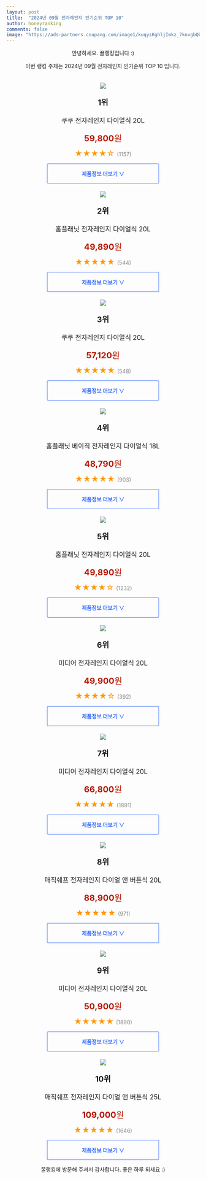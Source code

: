```yaml
---
layout: post
title:  "2024년 09월 전자레인지 인기순위 TOP 10"
author: honeyranking
comments: false
image: "https://ads-partners.coupang.com/image1/kuqysKghljImkz_7knvgbQbOGwacpmwV9qpMvmCLLaDM4ViLh_r5TmxFbF6DWnwUasBzRmPQ7yFlLmAUdjcgQ1lYJl7Oeuu6NupusFHj0yVxQNoIYrapwEByd-2UIUf11k5e0hxj4hE0VkanXxbF9p6zzwAPyLEYqxxlrF0t78D9LqM-__upN-I3TMH0d9AD-I_2qC3q8neXVBQqzFPgej-ezDmEejlBEzcOt3ucv6qWaBh2YCPfi-hzcT2y6BJJfJ7qDJNyVALDut5eMmf5GyVv-17IeNak"
---
```

<p style="text-align: center;">안녕하세요. 꿀랭킹입니다 :)</p>
<p style="text-align: center;">이번 랭킹 주제는 2024년 09월 전자레인지 인기순위 TOP 10 입니다.</p><center><img src="https://ads-partners.coupang.com/image1/kuqysKghljImkz_7knvgbQbOGwacpmwV9qpMvmCLLaDM4ViLh_r5TmxFbF6DWnwUasBzRmPQ7yFlLmAUdjcgQ1lYJl7Oeuu6NupusFHj0yVxQNoIYrapwEByd-2UIUf11k5e0hxj4hE0VkanXxbF9p6zzwAPyLEYqxxlrF0t78D9LqM-__upN-I3TMH0d9AD-I_2qC3q8neXVBQqzFPgej-ezDmEejlBEzcOt3ucv6qWaBh2YCPfi-hzcT2y6BJJfJ7qDJNyVALDut5eMmf5GyVv-17IeNak" style="margin-top:20px" /></center><p style="text-align: center; font-size: 20px"><b>1위</b></p><p style="text-align: center; font-size: 17px">쿠쿠 전자레인지 다이얼식 20L</p><p style="text-align: center;"><span style="color: #b61800; font-size: 22px;"><b>59,800</b>원</span></p><p style="text-align: center;"><span style="color: #ff9600; font-size: 20px;">★★★★☆ </span><span style="color: #878787;">(1157)</span></p><center><a href="https://link.coupang.com/re/AFFSDP?lptag=AF3899140&subid=honeyrank&pageKey=6784715012&itemId=15967393537&vendorItemId=5493101444&traceid=V0-153-70e181a43b411328&requestid=20241001050000655256608928&token=31850C%7CGM"><div style="font-size: 14px; display: inline-block; padding: 15px 90px; color: #346aff; border-radius: 2px; border: 1px solid #346aff; cursor: pointer;"><b>제품정보 더보기 &or;</b></div></a></center><center><img src="https://ads-partners.coupang.com/image1/jqVbTs5E3sV1h8Hmjl19W2RhevEblaZsyRK79Cqp7Fjc3doKyutRAwPqqi0hAQISWH11nLSksSeXx94aQ9DeouQhV_qGWI5J1O3ZGxuTqwBDkqHH2kglgCBhU_FcgcE3bUocRZ_kHdU_wQbTpr8dHAl2TRyFd5CxOl-RtiLE_HcPNLx6EV-A7n5mlygNC4LkJvnshORPXlUYHxbAMf5AZtLKIwA7PQgm-L9Rt-C57aGr7npzRBanv06JhXiUOoSaHtuc3A567qi4ADBXnVfzxplav3eUlkjgVQ8=" style="margin-top:20px" /></center><p style="text-align: center; font-size: 20px"><b>2위</b></p><p style="text-align: center; font-size: 17px">홈플래닛 전자레인지 다이얼식 20L</p><p style="text-align: center;"><span style="color: #b61800; font-size: 22px;"><b>49,890</b>원</span></p><p style="text-align: center;"><span style="color: #ff9600; font-size: 20px;">★★★★★ </span><span style="color: #878787;">(544)</span></p><center><a href="https://link.coupang.com/re/AFFSDP?lptag=AF3899140&subid=honeyrank&pageKey=4882898698&itemId=8865360607&vendorItemId=76152061617&traceid=V0-153-aab4e1886b533601&requestid=20241001050000655256608928&token=31850C%7CGM"><div style="font-size: 14px; display: inline-block; padding: 15px 90px; color: #346aff; border-radius: 2px; border: 1px solid #346aff; cursor: pointer;"><b>제품정보 더보기 &or;</b></div></a></center><center><img src="https://ads-partners.coupang.com/image1/kzk2xiuu8YdojbykkxTSefwWDUQEo8yeZEX07hHP9PtSijsknUvjSGF15fyhjdsbVG-DywsPDJWL0_22SeOOnFT3lJRhJsYofalnf9Lm6WDJ291qDbdwLLA7kxvA5q896HGKeiMrWcuWH478_VG3w_RRqS3UpNduG5CEsttBbtnyOymnPLjLWwtKs37jcaaY9x3cFmjymKlQ0fjIDsMx_E1OpwLg6UIQnEh_GWPG8R43P4BmIX_ButmVVXyPNcBhG7VvdYaM5cgP3q8IwFv4DWkMuSX-sj0qCU2P" style="margin-top:20px" /></center><p style="text-align: center; font-size: 20px"><b>3위</b></p><p style="text-align: center; font-size: 17px">쿠쿠 전자레인지 다이얼식 20L</p><p style="text-align: center;"><span style="color: #b61800; font-size: 22px;"><b>57,120</b>원</span></p><p style="text-align: center;"><span style="color: #ff9600; font-size: 20px;">★★★★★ </span><span style="color: #878787;">(548)</span></p><center><a href="https://link.coupang.com/re/AFFSDP?lptag=AF3899140&subid=honeyrank&pageKey=6784715012&itemId=22919995789&vendorItemId=76172083102&traceid=V0-153-70e181a43b411328&requestid=20241001050000655256608928&token=31850C%7CGM"><div style="font-size: 14px; display: inline-block; padding: 15px 90px; color: #346aff; border-radius: 2px; border: 1px solid #346aff; cursor: pointer;"><b>제품정보 더보기 &or;</b></div></a></center><center><img src="https://ads-partners.coupang.com/image1/w2N5J_sPq6Yy4BnYwwUnKwuYaWUPS-Nw51p1C_t2XO4D7of9AQLh5eeHh5XztbHYwyRu5gFFZH3uUQLXVSvcfHrJpvOl3Kqp_HDC77h5Hz8ZRrRBk-Bv2FJzGR8q2-Dwut39AM5OaVKyu7itLHIDHEYbh9s0Z7N6K9cxk6YXLqm3IbVWQ8jRfYSp3_dnzZhJZVl7adagbBJl5OT4tunJpSHy40mLg6MQ3OwYLqsTWI3spuG938eMP4NOl8IwWUSt4NlRc1ix5XktJsO_DSdXcRixv0hf0bKM9ouF" style="margin-top:20px" /></center><p style="text-align: center; font-size: 20px"><b>4위</b></p><p style="text-align: center; font-size: 17px">홈플래닛 베이직 전자레인지 다이얼식 18L</p><p style="text-align: center;"><span style="color: #b61800; font-size: 22px;"><b>48,790</b>원</span></p><p style="text-align: center;"><span style="color: #ff9600; font-size: 20px;">★★★★★ </span><span style="color: #878787;">(903)</span></p><center><a href="https://link.coupang.com/re/AFFSDP?lptag=AF3899140&subid=honeyrank&pageKey=7660428989&itemId=20407125459&vendorItemId=87489288057&traceid=V0-153-97f7c29ff733d481&requestid=20241001050000655256608928&token=31850C%7CGM"><div style="font-size: 14px; display: inline-block; padding: 15px 90px; color: #346aff; border-radius: 2px; border: 1px solid #346aff; cursor: pointer;"><b>제품정보 더보기 &or;</b></div></a></center><center><img src="https://ads-partners.coupang.com/image1/sekSzA6Eq0la-ONysewPuG0QH_qBQVrmdRaD2A_k5uYOknGJJ5ZSphdiXt9HryUF7qugASzUhtBZycceX4fHzjEQ5sIH3QyuAy6INtV1-ZuT-qVzb8oNhOdLN9beB88W-peRnDscG3ntOQAapmBJmG9kT264OmJghwUae22o2ThNyr5das0KYeC01tcl10fBwNV0TBJk5HPZKPJwMf-ZmN_xS0lNB3y5p59cvzGaD46VryWgMgJZx6YxW6tCBIh9uxla3HUPzWUXujPqkJNIjpLD4yJXygC3CLU=" style="margin-top:20px" /></center><p style="text-align: center; font-size: 20px"><b>5위</b></p><p style="text-align: center; font-size: 17px">홈플래닛 전자레인지 다이얼식 20L</p><p style="text-align: center;"><span style="color: #b61800; font-size: 22px;"><b>49,890</b>원</span></p><p style="text-align: center;"><span style="color: #ff9600; font-size: 20px;">★★★★☆ </span><span style="color: #878787;">(1232)</span></p><center><a href="https://link.coupang.com/re/AFFSDP?lptag=AF3899140&subid=honeyrank&pageKey=4882898698&itemId=6359162576&vendorItemId=73654433799&traceid=V0-153-aab4e1886b533601&requestid=20241001050000655256608928&token=31850C%7CGM"><div style="font-size: 14px; display: inline-block; padding: 15px 90px; color: #346aff; border-radius: 2px; border: 1px solid #346aff; cursor: pointer;"><b>제품정보 더보기 &or;</b></div></a></center><center><img src="https://ads-partners.coupang.com/image1/5HOO6_GiYDhRQG155EPwdsmRZ4UbPve50T-eK7_gGAEoGFOIB8KqwCkRMKspdbjCGwna99r7oIVd_xeO5NtDrHNaMCyp2URvzc4J8DCW4OmNuFV3tQe_B8VnGxnhhoKwSrrsZc7WCbGWO_2yXx2-iO2KWnDKDhmkI8QH9LgLAruqO_S-eZn5YEwfHCdQINFrbApCg2nOxPgR0viyiM-Gf6418oHhsp_AXXMJCU54aQCi0UW9V_XJcbDfO38lKUM4ABIN8IQY4t8JdD8BGyxIgdTi9TXEYDD5LiXJ" style="margin-top:20px" /></center><p style="text-align: center; font-size: 20px"><b>6위</b></p><p style="text-align: center; font-size: 17px">미디어 전자레인지 다이얼식 20L</p><p style="text-align: center;"><span style="color: #b61800; font-size: 22px;"><b>49,900</b>원</span></p><p style="text-align: center;"><span style="color: #ff9600; font-size: 20px;">★★★★☆ </span><span style="color: #878787;">(392)</span></p><center><a href="https://link.coupang.com/re/AFFSDP?lptag=AF3899140&subid=honeyrank&pageKey=6529563914&itemId=18748267432&vendorItemId=85880319226&traceid=V0-153-758ac7a4b9b9f484&requestid=20241001050000655256608928&token=31850C%7CGM"><div style="font-size: 14px; display: inline-block; padding: 15px 90px; color: #346aff; border-radius: 2px; border: 1px solid #346aff; cursor: pointer;"><b>제품정보 더보기 &or;</b></div></a></center><center><img src="https://ads-partners.coupang.com/image1/t9BAKbprAFdUPx5gtybrD9V-ikxMQQl-9OsDyOMirHR0HGLRFRyKfkUCVjDeq-_adKy9PQB0BzxEbC6OPBhQ_B8Dg7aZoRyuVXwjgb6U73Dql-FP2ePHmwzj479v7A247mQiy0icCbH9UrtibzoDmJBT8SZZCLloQMfFGyCitiiBXrjtlMzqX8nolncPK2ahW11D5DcbhCst1XfjLy5K2rSKf9OONbN3AibmreOd2xkETk_h3Ol012A_wCXYW3rq6FgA-EBoS_4VN63-8EPPZNkfTXQHP2n8jP4=" style="margin-top:20px" /></center><p style="text-align: center; font-size: 20px"><b>7위</b></p><p style="text-align: center; font-size: 17px">미디어 전자레인지 다이얼식 20L</p><p style="text-align: center;"><span style="color: #b61800; font-size: 22px;"><b>66,800</b>원</span></p><p style="text-align: center;"><span style="color: #ff9600; font-size: 20px;">★★★★★ </span><span style="color: #878787;">(1891)</span></p><center><a href="https://link.coupang.com/re/AFFSDP?lptag=AF3899140&subid=honeyrank&pageKey=4896256903&itemId=6384108851&vendorItemId=73679142642&traceid=V0-153-a69012b7e89ade84&requestid=20241001050000655256608928&token=31850C%7CGM"><div style="font-size: 14px; display: inline-block; padding: 15px 90px; color: #346aff; border-radius: 2px; border: 1px solid #346aff; cursor: pointer;"><b>제품정보 더보기 &or;</b></div></a></center><center><img src="https://ads-partners.coupang.com/image1/WQfwDFh61sPT3zoAWQnrra7C8iMCwUG3G9anFJ2UmMLeFq9wzbmLuwZQTYMK0h_-0l4LdfiayStn1oDy6TBF2JAEfondgHHBDY1YRnfy_v3OBtcltN19_xAqVigQzwtzDq1aKsxJmDVjqWaHPH_SDB3we4RaP7adQq_bVATmfEBTHqcZATbI2ZJ-tk8__1kUd_fwRH9d2SxTq8cVVUXCY7kaFjnLY4W1CpjAYxAFWEUXbnZUAZ2JF47U6GVCfAjkLuWsbv61myzlVqjdOIxH00vMeZXVnjKP_9edpzCJnNi8w3CYV2Bf8Ok=" style="margin-top:20px" /></center><p style="text-align: center; font-size: 20px"><b>8위</b></p><p style="text-align: center; font-size: 17px">매직쉐프 전자레인지 다이얼 앤 버튼식 20L</p><p style="text-align: center;"><span style="color: #b61800; font-size: 22px;"><b>88,900</b>원</span></p><p style="text-align: center;"><span style="color: #ff9600; font-size: 20px;">★★★★★ </span><span style="color: #878787;">(971)</span></p><center><a href="https://link.coupang.com/re/AFFSDP?lptag=AF3899140&subid=honeyrank&pageKey=35650880&itemId=132263561&vendorItemId=3277637131&traceid=V0-153-43e5425559563882&requestid=20241001050000655256608928&token=31850C%7CGM"><div style="font-size: 14px; display: inline-block; padding: 15px 90px; color: #346aff; border-radius: 2px; border: 1px solid #346aff; cursor: pointer;"><b>제품정보 더보기 &or;</b></div></a></center><center><img src="https://ads-partners.coupang.com/image1/4xiaLrn_T79BQOKn47SBBazjc39shamJymXzOsSFYNtBpqMoOz2aY1lqeScBLpKrb0rxlqbjtMhYzR5kZnf8tWkGg75_z181AFqIYhwWjNSqyV3Fy0PI0Fuezy5mr1hC_HR34N3dt0weCuTuUXS_3uisbd5qbXokGAKTwg-KfUsYy7RjXfcrANeNN3r-RkG6hZ87jIM_yPno0iPihEajbyUUeLjCOK5gmXNN3gIhQgVFB6OIPTWdIxqUH19_hCXDOQec51GAUiy7OiN8y0DJqbzmHytQj72Jnng=" style="margin-top:20px" /></center><p style="text-align: center; font-size: 20px"><b>9위</b></p><p style="text-align: center; font-size: 17px">미디어 전자레인지 다이얼식 20L</p><p style="text-align: center;"><span style="color: #b61800; font-size: 22px;"><b>50,900</b>원</span></p><p style="text-align: center;"><span style="color: #ff9600; font-size: 20px;">★★★★★ </span><span style="color: #878787;">(1890)</span></p><center><a href="https://link.coupang.com/re/AFFSDP?lptag=AF3899140&subid=honeyrank&pageKey=6529563914&itemId=14496843710&vendorItemId=81739914006&traceid=V0-153-758ac7a4b9b9f484&requestid=20241001050000655256608928&token=31850C%7CGM"><div style="font-size: 14px; display: inline-block; padding: 15px 90px; color: #346aff; border-radius: 2px; border: 1px solid #346aff; cursor: pointer;"><b>제품정보 더보기 &or;</b></div></a></center><center><img src="https://ads-partners.coupang.com/image1/Z_6ldbhORvWd5Q4DZ6X4p4r9_ePMxpzRQQnSZmULks7J7UZeX_No2_IRBIrj4mGMfC7KhFhp97U-gduOTwMaLOK0NLEE90x4SBVxCmVFvR3ArAbpXfhs2wJfuvK-H5M6m4FgCMXY7C92WQ6dAsYU4ZIUrVWm2rNcgym3Lres4Y8RrTiNYxSxdss0MJu3GJGGhW1lsKI5rOabYOQ8hKraM8ZL2Vm2g4zFI6Kn2-YZypUXRWxBtUOajeX-QiZbpnU_ZKOmty8SpnhxWtcLEYuhJv9650QxKhY1OGkwyiYUPzEyazw27RIWPmGb" style="margin-top:20px" /></center><p style="text-align: center; font-size: 20px"><b>10위</b></p><p style="text-align: center; font-size: 17px">매직쉐프 전자레인지 다이얼 앤 버튼식 25L</p><p style="text-align: center;"><span style="color: #b61800; font-size: 22px;"><b>109,000</b>원</span></p><p style="text-align: center;"><span style="color: #ff9600; font-size: 20px;">★★★★★ </span><span style="color: #878787;">(1646)</span></p><center><a href="https://link.coupang.com/re/AFFSDP?lptag=AF3899140&subid=honeyrank&pageKey=42855275&itemId=155259660&vendorItemId=3363601366&traceid=V0-153-cbc9e5bbd3ba4e64&requestid=20241001050000655256608928&token=31850C%7CGM"><div style="font-size: 14px; display: inline-block; padding: 15px 90px; color: #346aff; border-radius: 2px; border: 1px solid #346aff; cursor: pointer;"><b>제품정보 더보기 &or;</b></div></a></center><p style="text-align: center;">꿀랭킹에 방문해 주셔서 감사합니다. 좋은 하루 되세요 :)</p>